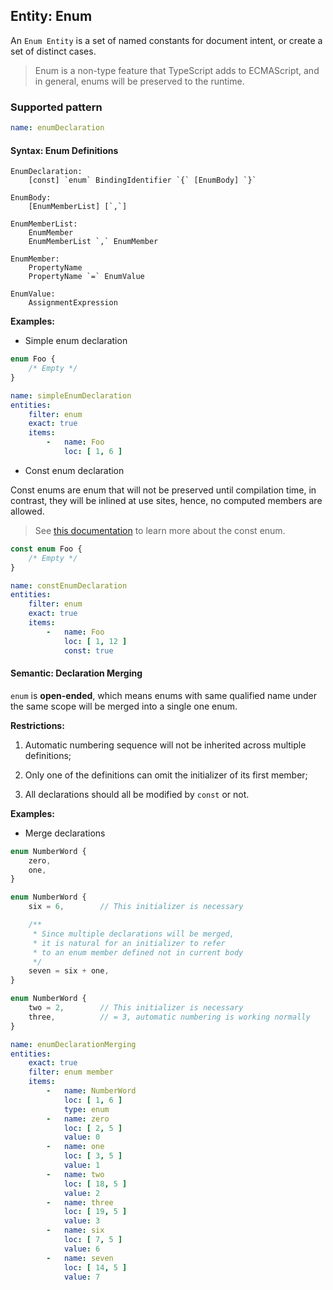 ## Entity: Enum

An `Enum Entity` is a set of named constants for document intent,
or create a set of distinct cases.

> Enum is a non-type feature that TypeScript adds to ECMAScript,
> and in general, enums will be preserved to the runtime.

### Supported pattern

```yaml
name: enumDeclaration
```

#### Syntax: Enum Definitions

```text
EnumDeclaration:
    [const] `enum` BindingIdentifier `{` [EnumBody] `}`

EnumBody:
    [EnumMemberList] [`,`]

EnumMemberList:
    EnumMember
    EnumMemberList `,` EnumMember

EnumMember:
    PropertyName
    PropertyName `=` EnumValue

EnumValue:
    AssignmentExpression
```

**Examples:**

* Simple enum declaration

```ts
enum Foo {
    /* Empty */
}
```

```yaml
name: simpleEnumDeclaration
entities:
    filter: enum
    exact: true
    items:
        -   name: Foo
            loc: [ 1, 6 ]
```

* Const enum declaration

Const enums are enum that will not be preserved until compilation
time, in contrast, they will be inlined at use sites, hence, no
computed members are allowed.

> See
> [this documentation](https://www.typescriptlang.org/docs/handbook/enums.html#const-enums)
> to learn more about the const enum.

```ts
const enum Foo {
    /* Empty */
}
```

```yaml
name: constEnumDeclaration
entities:
    filter: enum
    exact: true
    items:
        -   name: Foo
            loc: [ 1, 12 ]
            const: true
```

#### Semantic: Declaration Merging

`enum` is **open-ended**, which means enums with same qualified
name under the same scope will be merged into a single one enum.

**Restrictions:**

1. Automatic numbering sequence will not be inherited across
   multiple definitions;

2. Only one of the definitions can omit the initializer of its
   first member;

3. All declarations should all be modified by `const` or not.

**Examples:**

* Merge declarations

```ts
enum NumberWord {
    zero,
    one,
}

enum NumberWord {
    six = 6,        // This initializer is necessary

    /**
     * Since multiple declarations will be merged,
     * it is natural for an initializer to refer
     * to an enum member defined not in current body
     */
    seven = six + one,
}

enum NumberWord {
    two = 2,        // This initializer is necessary
    three,          // = 3, automatic numbering is working normally
}
```

```yaml
name: enumDeclarationMerging
entities:
    exact: true
    filter: enum member
    items:
        -   name: NumberWord
            loc: [ 1, 6 ]
            type: enum
        -   name: zero
            loc: [ 2, 5 ]
            value: 0
        -   name: one
            loc: [ 3, 5 ]
            value: 1
        -   name: two
            loc: [ 18, 5 ]
            value: 2
        -   name: three
            loc: [ 19, 5 ]
            value: 3
        -   name: six
            loc: [ 7, 5 ]
            value: 6
        -   name: seven
            loc: [ 14, 5 ]
            value: 7
```
